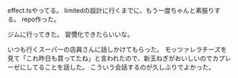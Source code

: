 effect.tsやってる。
limitedの設計に行くまでに、もう一度ちゃんと素振りする。
repo作った。

ジムに行ってきた。
習慣化できたらいいな。

いつも行くスーパーの店員さんに話しかけてもらった。
モッツァレラチーズを見て「これ昨日も買ってたね」と言われたので、新玉ねぎがおいしいのでカプレーゼにしてることを話した。
こういう会話するのが久しぶりでよかった。

